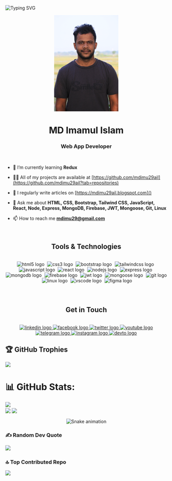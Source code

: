 ![Typing SVG](https://readme-typing-svg.herokuapp.com/?font=Righteous&color=016EEA&size=60&center=true&vCenter=true&width=900&height=100&lines=Assalamu+Alaikum+!;My+name+is+MD+Imamul+Islam.;I+am+a+Web+App+Developer.;Feel+free+to+get+in+touch.;Nice+to+meet+you+!)

<div align="center">
<img height="300" src="https://github.com/mdimu29ail/mdimu29ail/blob/main/IMG_0966.jpg"  />
</div>

<h1 align="center">MD Imamul Islam</h1>
<h3 align="center">Web App Developer</h3>

<br>

- 🌱 I’m currently learning **Redux**

- 👨‍💻 All of my projects are available at [https://github.com/mdimu29ail](https://github.com/mdimu29ail?tab=repositories)

- 📝 I regularly write articles on [https://mdimu29ail.blogspot.com]()

- 💬 Ask me about **HTML, CSS, Bootstrap, Tailwind CSS, JavaScript, React, Node, Express, MongoDB, Firebase, JWT, Mongoose, Git, Linux**

- 📫 How to reach me **mdimu29@gmail.com**

<br>

<h2 align="center"> Tools & Technologies </h2>

<br>

<div align="center">
  <img src="https://skillicons.dev/icons?i=html" height="50" alt="html5 logo"  />
  <img width="1" />
  <img src="https://skillicons.dev/icons?i=css" height="50" alt="css3 logo"  />
  <img width="1" />
  <img src="https://skillicons.dev/icons?i=bootstrap" height="50" alt="bootstrap logo"  />
  <img width="1" />
  <img src="https://skillicons.dev/icons?i=tailwind" height="50" alt="tailwindcss logo"  />
  <img width="1" />
  <img src="https://skillicons.dev/icons?i=js" height="50" alt="javascript logo"  />
  <img width="1" />
  <img src="https://skillicons.dev/icons?i=react" height="50" alt="react logo"  />
  <img width="1" />
  <img src="https://skillicons.dev/icons?i=nodejs" height="50" alt="nodejs logo"  />
  <img width="1" />
  <img src="https://skillicons.dev/icons?i=express" height="50" alt="express logo"  />
  <img width="1" />
  <img src="https://skillicons.dev/icons?i=mongodb" height="50" alt="mongodb logo"  />
  <img width="1" />
  <img src="https://skillicons.dev/icons?i=firebase" height="50" alt="firebase logo"  />
  <img width="1" />
  <img src="https://nurealammiaji.vercel.app/assets/jwt-Bn3qD3sq.png" height="50" alt="jwt logo"  />
  <img width="1" />
  <img src="https://cdn.jsdelivr.net/gh/devicons/devicon@latest/icons/mongoose/mongoose-original.svg" height="50" alt="mongoose logo"  />
  <img width="1" />
  <img src="https://skillicons.dev/icons?i=git" height="50" alt="git logo"  />
  <img width="1" />
  <img src="https://skillicons.dev/icons?i=linux" height="50" alt="linux logo"  />
  <img width="1" />
  <img src="https://skillicons.dev/icons?i=vscode" height="50" alt="vscode logo"  />
  <img width="1" />
  <img src="https://skillicons.dev/icons?i=figma" height="50" alt="figma logo"  />
</div>

###

<br>

###

<h2 align="center"> Get in Touch </h2>

<br>

<div align="center">
  <a href="https://www.linkedin.com/in/md-imu-63138b283/" target="_blank">
    <img src="https://raw.githubusercontent.com/maurodesouza/profile-readme-generator/master/src/assets/icons/social/linkedin/default.svg" width="52" height="40" alt="linkedin logo"  />
  </a>
  <a href="https://web.facebook.com/imu997778293/" target="_blank">
    <img src="https://raw.githubusercontent.com/maurodesouza/profile-readme-generator/master/src/assets/icons/social/facebook/default.svg" width="52" height="40" alt="facebook logo"  />
  </a>
  <a href="https://x.com/imu_md536448" target="_blank">
    <img src="https://raw.githubusercontent.com/maurodesouza/profile-readme-generator/master/src/assets/icons/social/twitter/default.svg" width="52" height="40" alt="twitter logo"  />
  </a>
  <a href="https://github.com/mdimu29ail/mdimu29ail/blob/main/README.md" target="_blank">
    <img src="https://raw.githubusercontent.com/maurodesouza/profile-readme-generator/master/src/assets/icons/social/youtube/default.svg" width="52" height="40" alt="youtube logo"  />
  </a>
  <a href="" target="_blank">
    <img src="https://raw.githubusercontent.com/maurodesouza/profile-readme-generator/master/src/assets/icons/social/telegram/default.svg" width="52" height="40" alt="telegram logo"  />
  </a>
  <a href="https://www.instagram.com/imu997778293/" target="_blank">
    <img src="https://raw.githubusercontent.com/maurodesouza/profile-readme-generator/master/src/assets/icons/social/instagram/default.svg" width="52" height="40" alt="instagram logo"  />
  </a>
  <a href="" target="_blank">
    <img src="https://raw.githubusercontent.com/maurodesouza/profile-readme-generator/master/src/assets/icons/social/devto/default.svg" width="52" height="40" alt="devto logo"  />
  </a>
</div>




## 🏆 GitHub Trophies
![](https://github-profile-trophy.vercel.app/?username=alamimran613&theme=radical&no-frame=false&no-bg=false&margin-w=4)



# 📊 GitHub Stats:
![](https://github-readme-stats.vercel.app/api/top-langs/?username=mdimu29ail&theme=dark&hide_border=false&include_all_commits=true&count_private=true&layout=compact)<br>
![](https://github-readme-stats.vercel.app/api?username=mdimu29ail&theme=dark&hide_border=false&include_all_commits=true&count_private=true)
![](https://github-readme-streak-stats.herokuapp.com/?user=mdimu29ail&theme=dark&hide_border=false)

<!-- Snake Game Repo View -->

<div align="center">
  <img src="https://profile-readme-generator.com/assets/snake.svg" alt="Snake animation" />
</div>



### ✍️ Random Dev Quote
![](https://quotes-github-readme.vercel.app/api?type=horizontal&theme=radical)

### 🔝 Top Contributed Repo
![](https://github-contributor-stats.vercel.app/api?username=mdimu29ail&limit=5&theme=dark&combine_all_yearly_contributions=true)



<!-- Proudly created with GPRM ( https://gprm.itsvg.in ) -->
